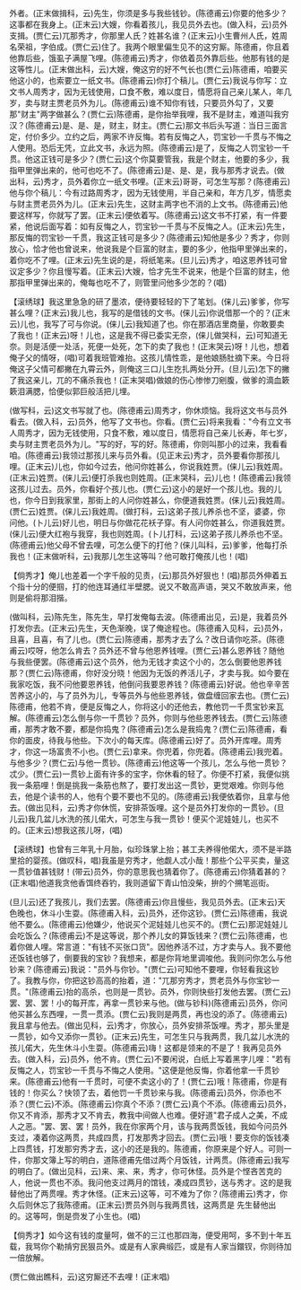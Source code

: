 <!-- { "loadSidebar": true } -->
外者。(正末做揖科，云)先生，你须是多与我些钱钞。(陈德甫云)你要的他多少？这事都在我身上。(正末云)大嫂，你看着孩儿，我见员外去也。(做入科，云)员外支揖。(贾仁云)兀那秀才，你那里人氏？姓甚名谁？(正末云)小生曹州人氏，姓周名荣祖，字伯成。(贾仁云)住了。我两个眼里偏生见不的这穷厮。陈德甫，你且着他靠后些，饿虱子满屋飞哩。(陈德甫云)秀才，你依着员外靠后些。他那有钱的是这等性儿。(正末做出科，云)大嫂，俺这穷的好不气长也(贾仁云)陈德甫，咱要买他这小的，也索要立一纸文书。(陈德甫云)你打个稿儿。(贾仁云)我说与你写：立文书人周秀才，因为无钱使用，口食不敷，难以度日，情愿将自己亲儿某人，年几岁，卖与财主贾老员外为儿。(陈德甫云)谁不知你有钱，只要员外勾了，又要那"财主"两字做甚么？(贾仁云)陈德甫，是你抬举我哩，我不是财主，难道叫我穷汉？(陈德甫云)是、是、是，财主，财主。(贾仁云)那文书后头写道：当日三面言定，付价多少。立约之后，两家不许反悔。若有反悔之人，罚宝钞一千贯与不悔之人使用。恐后无凭，立此文书，永远为照。(陈德甫云)是了，反悔之人罚宝钞一千贯。他这正钱可是多少？(贾仁云)这个你莫要管我，我是个财主，他要的多少，我指甲里弹出来的，他可也吃不了。(陈德甫云)是、是、是，我与那秀才说去。(做出科，云)秀才，员外着你立一纸文书哩。(正末云)哥哥，可怎生写那？(陈德甫云)他与你个稿儿：今有过路周秀才，因为无钱使用，半自己亲和，年方几岁，情愿卖与财主贾老员外为儿。(正末云)先生，这财主两字也不消的上文书。(陈德甫云)他要这样写，你就写了罢。(正末云)便依着写。(陈德甫云)这文书不打紧，有一件要紧，他说后面写着：如有反悔之人，罚宝钞一千贯与不反悔之人。(正末云)先生，那反悔的罚宝钞一千贯，我这正钱可是多少？(陈德甫云)知他是多少？秀才，你则放心，恰才他也曾说来，他说我是个巨富的财主，要的多少，他指甲里弹出来的，着你吃不了哩。(正末云)先生说的是，将纸笔来。(旦儿云)秀才，咱这恩养钱可曾议定多少？你且慢写着。(正末云)大嫂，恰才先生不说来，他是个巨富的财主，他那指甲里弹出来的，俺每也吃不了，则管里问他多少怎的？(唱)

【滚绣球】我这里急急的研了墨浓，便待要轻轻的下了笔划。(俫儿云)爹爹，你写甚么哩？(正末云)我儿也，我写的是借钱的文书。(俫儿云)你说借那一个的？(正末云)儿也，我写了可与你说。(俫儿云)我知道了也。你在那酒店里商量，你敢要卖了我也！(正末云)呀！儿也，这是我不得已委实无奈，(俫儿做哭科，云)可知道无奈。则是活便一处活，死便一处死，怎下的卖了我也！(正末哭云)呀！儿也，想着俺子父的情呀，(唱)可着我班管难抬。这孩儿情性乖，是他娘肠肚摘下来。今日将俺这子父情可都撇在九霄云外，则俺这三口儿生扢扎两处分开。(旦儿云)怎下的撇了我这亲儿，兀的不痛杀我也！(正末哭唱)做娘的伤心惨惨刀剜腹，做爹的滴血簌簌泪满腮，恰便似郭巨般活把儿埋。

(做写科，云)这文书写就了也。(陈德甫云)周秀才，你休烦恼。我将这文书与员外看去。(做入科，云)员外，他写了文书也。你看。(贾仁云)将来我看："今有立文书人周秀才，因为无钱使用，只食不敷，难以度日，情愿将自己亲儿长寿，年七岁，卖与财主贾老员外为儿。"写的好，写的好。陈德甫，你则叫那小的过来，我看看咱。(陈德甫云)我领过那孩儿来与员外看。(见正末云)秀才，员外要看你那孩儿哩。(正末云)儿也，你如今过去，他问你姓甚么，你说我姓贾。(俫儿云)我姓周。(正末云)姓贾。(俫儿云)便打杀我也则姓周。(正末哭科，云)儿也！(陈德甫云)我领这孩儿过去。员外，你看好个孩儿也。(贾仁云)这小的是好一个孩儿也。我的儿也，你今日到我家里，那街上的人问你姓甚么，你便道我姓贾。(俫儿云)我姓周。(贾仁云)姓贾。(俫儿云)我姓周。(做打科，云)这弟子孩儿养杀也不坚，婆婆，你问他。(卜儿云)好儿也，明日与你做花花袄子穿。有人问你姓甚么，你道我姓贾。(俫儿云)便大红袍与我穿，我也则姓周。(卜儿打科，云)这弟子孩儿养杀也不坚。(陈德甫云)他父母不曾去哩，可怎么便下的打他？(俫儿叫科，云)爹爹，他每打杀我也！(正末做听科，云)我那儿怎生这等叫？他可敢打俺孩儿也！(唱)

【倘秀才】俺儿也差着一个字千般的见责，(云)那员外好狠也！(唱)那员外伸着五个指十分的便掴，打的他连耳通红半壁腮。说又不敢高声语，哭又不敢放声来，他则是偷将那泪揩。

(做叫科，云)陈先生，陈先生，早打发俺每去波。(陈德甫出见，云)是，我着员外打发你去。(正末云)先生，天色渐晚，误了俺途程也。(陈德甫入见科，云)员外，且喜，且喜，有了儿也。(贾仁云)陈德甫，那秀才去了么？改日请你吃茶。(陈德甫云)哎呀，他怎么肯去？员外还不曾与他恩养钱哩。(贾仁云)甚么恩养钱？随他与我些便罢。(陈德甫云)这个员外，他为无钱才卖这个小的，怎么倒要他恩养钱那？(贾仁云)陈德甫，你好没分晓！他因为无饭的养活儿子，才卖与我。如今要在我家吃饭，我不问他要恩养钱，他倒问我要恩养钱？(陈德甫云)好说。他也辛辛苦苦养这小的，与了员外为儿，专等员外与他些恩养钱，做盘缠回家去也。(贾仁云)陈德甫，他若不肯，便是反悔之人，你将这小的还他去，教他罚一千贯宝钞来瓦解。(陈德甫云)怎么倒与你一千贯钞？员外，你则与他些恩养钱去。(贾仁云)陈德甫，那秀才敢不要，都是你捣鬼？(陈德甫云)怎么是我捣鬼？(贾仁云)陈德甫，看你的面皮，待我与他些。下次小的每天库。(陈德甫云)好了。员外开库哩。周秀才，你这一场富贵不小也。(贾仁云)拿来。你兜着，你兜着。(陈德甫云)我兜着。与他多少？(贾仁云)与他一贯钞。(陈德甫云)他这等一个孩儿，怎么与他一贯钞？忒少。(贾仁云)一贯钞上面有许多的宝字，你休看的轻了。你便不打紧，我便似挑我一条筋哩！倒是挑我一条筋也熬了，要打发出这一贯钞，更觉艰难。你则与他去，他是个读书的人，他有个要不要也不见的。(陈德甫云)我便依着你，且拿与他去。(做出见科，云)秀才你休慌，安排茶饭哩。这个是员外打发你的一贯钞。(旦儿云)我几盆儿水洗的孩儿偌大，可怎生与我一贯钞！便买个泥娃娃儿，也买不的。(正末云)想我这孩儿呀，(唱)

【滚绣球】也曾有三年乳十月胎，似珍珠掌上抬；甚工夫养得他偌大，须不是半路里拾的婴孩。(做叹科，唱)我虽是穷秀才，他觑人忒小哉！那些个公平买卖，量这一贯钞值甚钱财！(带云)员外，你的意思我也猜着你了。(陈德甫云)你猜着甚的？(正末唱)他道我贪他香饵终吞钓，我则道留下青山怕没柴，拚的个搠笔巡街。

(旦儿云)还了我孩儿，我们去罢。(陈德甫云)你且慢些，我见员外去。(正末云)天色晚也，休斗小生耍。(陈德甫入科，云)员外，还你这钞。(贾仁云)陈德甫，我说他不要么。(陈德甫云)他嫌少，他说买个泥娃娃儿也买不的。(贾仁云)那泥娃娃儿会吃饭么？(陈德甫云)不是这等说，那个养儿女的算饭钱来？(贾仁云)陈德甫，也着你做人哩。常言道："有钱不买张口货"。因他养活不过，方才卖与人。我不要他还饭钱也够了，倒要我的宝钞？我想来，都是你背地里调唆他。我则问你怎么与他钞来？(陈德甫云)我说："员外与你钞。"(贾仁云)可知他不要哩，你轻看我这钞了。我教与你，你把这钞高高的抬着，道："兀那穷秀才，贾老员外与你宝钞一贯。"(陈德甫云)抬的高杀，也则是一贯钞。员外，你则快些打发他去罢。(贾仁云)罢、罢、罢！小的每开库，再拿一贯钞来与他。(做与钞科)(陈德甫云)员外，你问他买甚么东西哩，一贯一贯添。(贾仁云)我则是两贯，再也没的添了。(陈德甫云)我且拿与他去。(做出见科，云)秀才，你放心，员外安排茶饭哩。秀才，那头里是一贯钞，如今又添你一贯钞。(正末云)先生，可怎生只与我两贯，我几盆儿水洗的孩儿偌大，先生休斗小生耍。(陈德甫云)嗨！这都是领来的不是了！我再见员外去。(做入科，云)员外，他不肯。(贾仁云)不要闲说，白纸上写着黑字儿哩："若有反悔之人，罚宝钞一千贯与不悔之人使用。"这便是他反悔，你着他拿一千贯钞来。(陈德甫云)他有一千贯时，可便不卖这小的了！(贾仁云)哦！陈德甫，你是有钱的！你买么？快领了去，着他罚一千贯钞来与我。(陈德甫云)员外，你添也不添？(贾仁云)不添。(陈德甫云)你真个不添？(贾仁云)真个不添。(陈德甫云)员外，你又不肯添，那秀才又不肯去，教我中间做人也难。便好道"君子成人之美，不成人之恶。"罢、罢、罢！员外，我在你家两个月，该与我两贯饭钱，我如今问员外支过，凑着你这两贯，共成四贯，打发那秀才回去。(贾仁云)哦！要支你的饭钱凑上四贯钱，打发那穷秀才去，这小的还是我的。陈德甫，你原来是个好人。可则一件，你那文簿上写的明白，道陈德甫先借过两个月饭钱，计两贯。(陈德甫云)我写的明白了。(做出见科，云)来、来、来，秀才，你可休怪。员外是个悭吝苦克的人，他说一贯也不添。我问他支过两月的馆钱，凑成四贯钞，送与秀才。这的是我替他出了两贯哩。秀才休怪。(正末云)这等，可不难为了你？(陈德甫云)秀才，你久后则休忘了我陈德甫。(正末云)贾员外则与我两贯钱，这两贯是
先生替他出的。这等呵，倒是赍发了小生也。(唱)

【倘秀才】如今这有钱的度量呵，做不的三江也那四海，便受用呵，多不到十年五载，我骂你个勒掯穷民狠员外。或是有人家典缎匹，或是有人家当鐶钗，你则待加一倍放解。

(贾仁做出瞧科，云)这穷厮还不去哩！(正末唱)

